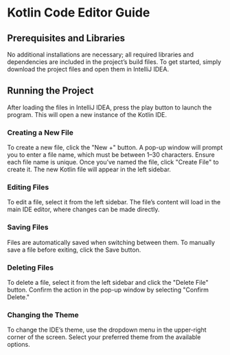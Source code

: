 # Kotlin Code Editor Guide

## Prerequisites and Libraries
No additional installations are necessary; all required libraries and dependencies are included in the project’s build files. To get started, simply download the project files and open them in IntelliJ IDEA.

## Running the Project
After loading the files in IntelliJ IDEA, press the play button to launch the program. This will open a new instance of the Kotlin IDE.

### Creating a New File
To create a new file, click the "New +" button. A pop-up window will prompt you to enter a file name, which must be between 1–30 characters. Ensure each file name is unique. Once you’ve named the file, click "Create File" to create it. The new Kotlin file will appear in the left sidebar.

### Editing Files
To edit a file, select it from the left sidebar. The file’s content will load in the main IDE editor, where changes can be made directly.

### Saving Files
Files are automatically saved when switching between them. To manually save a file before exiting, click the Save button.

### Deleting Files
To delete a file, select it from the left sidebar and click the "Delete File" button. Confirm the action in the pop-up window by selecting "Confirm Delete."

### Changing the Theme
To change the IDE’s theme, use the dropdown menu in the upper-right corner of the screen. Select your preferred theme from the available options.
